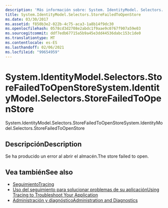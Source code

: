 ```yaml
---
description: 'Más información sobre: System. IdentityModel. Selectors. StoreFailedToOpenStore'
title: System.IdentityModel.Selectors.StoreFailedToOpenStore
ms.date: 03/30/2017
ms.assetid: f850b3e2-022b-4c75-aca3-1a8b14f9dc30
ms.openlocfilehash: 0578cd3d2708e2abdc1f9aae9c0767f907a59e03
ms.sourcegitcommit: ddf7edb67715a5b9a45e3dd44536dabc153c1de0
ms.translationtype: MT
ms.contentlocale: es-ES
ms.lasthandoff: 02/06/2021
ms.locfileid: "99654959"
---
```

# <a name="systemidentitymodelselectorsstorefailedtoopenstore"></a><span data-ttu-id="9ac45-103">System.IdentityModel.Selectors.StoreFailedToOpenStore</span><span class="sxs-lookup"><span data-stu-id="9ac45-103">System.IdentityModel.Selectors.StoreFailedToOpenStore</span></span>

<span data-ttu-id="9ac45-104">System.IdentityModel.Selectors.StoreFailedToOpenStore</span><span class="sxs-lookup"><span data-stu-id="9ac45-104">System.IdentityModel.Selectors.StoreFailedToOpenStore</span></span>  
  
## <a name="description"></a><span data-ttu-id="9ac45-105">Descripción</span><span class="sxs-lookup"><span data-stu-id="9ac45-105">Description</span></span>  

 <span data-ttu-id="9ac45-106">Se ha producido un error al abrir el almacén.</span><span class="sxs-lookup"><span data-stu-id="9ac45-106">The store failed to open.</span></span>  
  
## <a name="see-also"></a><span data-ttu-id="9ac45-107">Vea también</span><span class="sxs-lookup"><span data-stu-id="9ac45-107">See also</span></span>

- [<span data-ttu-id="9ac45-108">Seguimiento</span><span class="sxs-lookup"><span data-stu-id="9ac45-108">Tracing</span></span>](index.md)
- [<span data-ttu-id="9ac45-109">Uso del seguimiento para solucionar problemas de su aplicación</span><span class="sxs-lookup"><span data-stu-id="9ac45-109">Using Tracing to Troubleshoot Your Application</span></span>](using-tracing-to-troubleshoot-your-application.md)
- [<span data-ttu-id="9ac45-110">Administración y diagnóstico</span><span class="sxs-lookup"><span data-stu-id="9ac45-110">Administration and Diagnostics</span></span>](../index.md)
